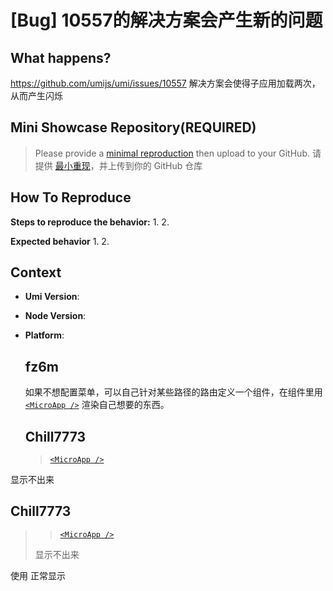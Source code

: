 # [Bug] 10557的解决方案会产生新的问题

  <!--
感谢您向我们反馈问题，为了高效的解决问题，我们期望你能提供以下信息：
-->

## What happens?

https://github.com/umijs/umi/issues/10557
解决方案会使得子应用加载两次，从而产生闪烁

<!-- A clear and concise description of what the bug is. -->
<!-- 清晰的描述下遇到的问题。-->

## Mini Showcase Repository(REQUIRED)

> Please provide a [minimal reproduction](https://stackoverflow.com/help/minimal-reproducible-example) then upload to your GitHub. 请提供 [最小重现](https://stackoverflow.com/help/minimal-reproducible-example)，并上传到你的 GitHub 仓库

<!-- 为节约大家的时间，无复现步骤的 ISSUE 会被关闭，提供之后再 REOPEN -->
<!-- YOUR_REPOSITORY_URL on github or stackbliz -->

## How To Reproduce

**Steps to reproduce the behavior:** 1. 2.

**Expected behavior** 1. 2.

<!-- 请提供复现链接/步骤，错误日志以及相关配置 -->

## Context

- **Umi Version**:
- **Node Version**:
- **Platform**:

  ## fz6m

  如果不想配置菜单，可以自己针对某些路径的路由定义一个组件，在组件里用 [`<MicroApp />`](https://umijs.org/docs/max/micro-frontend#microapp--%E7%BB%84%E4%BB%B6%E5%BC%95%E5%85%A5%E5%AD%90%E5%BA%94%E7%94%A8) 渲染自己想要的东西。

  ## Chill7773

  > [`<MicroApp />`](https://umijs.org/docs/max/micro-frontend#microapp--%E7%BB%84%E4%BB%B6%E5%BC%95%E5%85%A5%E5%AD%90%E5%BA%94%E7%94%A8)

[<MicroApp />](https://umijs.org/docs/max/micro-frontend#microapp--%E7%BB%84%E4%BB%B6%E5%BC%95%E5%85%A5%E5%AD%90%E5%BA%94%E7%94%A8)显示不出来

## Chill7773

> > [`<MicroApp />`](https://umijs.org/docs/max/micro-frontend#microapp--%E7%BB%84%E4%BB%B6%E5%BC%95%E5%85%A5%E5%AD%90%E5%BA%94%E7%94%A8)
>
> 显示不出来

使用<MicroAppWithMemoHistory /> 正常显示
